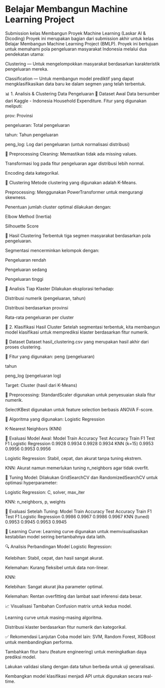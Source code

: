 # Belajar Membangun Machine Learning Project
Submission kelas Membangun Proyek Machine Learning (Laskar AI &amp; Dicoding)
Proyek ini merupakan bagian dari submission akhir untuk kelas Belajar Membangun Machine Learning Project (BMLP). 
Proyek ini bertujuan untuk memahami pola pengeluaran masyarakat Indonesia melalui dua pendekatan utama:

Clustering  — Untuk mengelompokkan masyarakat berdasarkan karakteristik pengeluaran mereka.

Classification — Untuk membangun model prediktif yang dapat mengklasifikasikan data baru ke dalam segmen yang telah terbentuk.

📊 1. Analisis & Clustering Data Pengeluaran
🔹 Dataset Awal
Data bersumber dari Kaggle - Indonesia Household Expenditure. Fitur yang digunakan meliputi:

prov: Provinsi

pengeluaran: Total pengeluaran

tahun: Tahun pengeluaran

peng_log: Log dari pengeluaran (untuk normalisasi distribusi)

🔹 Preprocessing
Cleaning: Memastikan tidak ada missing values.

Transformasi log pada fitur pengeluaran agar distribusi lebih normal.

Encoding data kategorikal.

🔹 Clustering
Metode clustering yang digunakan adalah K-Means.

Preprocessing: Menggunakan PowerTransformer untuk mengurangi skewness.

Penentuan jumlah cluster optimal dilakukan dengan:

Elbow Method (Inertia)

Silhouette Score

🔹 Hasil Clustering
Terbentuk tiga segmen masyarakat berdasarkan pola pengeluaran.

Segmentasi mencerminkan kelompok dengan:

Pengeluaran rendah

Pengeluaran sedang

Pengeluaran tinggi

🔹 Analisis Tiap Klaster
Dilakukan eksplorasi terhadap:

Distribusi numerik (pengeluaran, tahun)

Distribusi berdasarkan provinsi

Rata-rata pengeluaran per cluster

🤖 2. Klasifikasi Hasil Cluster
Setelah segmentasi terbentuk, kita membangun model klasifikasi untuk memprediksi klaster berdasarkan fitur numerik.

🔹 Dataset
Dataset hasil_clustering.csv yang merupakan hasil akhir dari proses clustering.

🔹 Fitur yang digunakan:
peng (pengeluaran)

tahun

peng_log (pengeluaran log)

Target: Cluster (hasil dari K-Means)

🔹 Preprocessing:
StandardScaler digunakan untuk penyesuaian skala fitur numerik.

SelectKBest digunakan untuk feature selection berbasis ANOVA F-score.

🔹 Algoritma yang digunakan:
Logistic Regression

K-Nearest Neighbors (KNN)

🔹 Evaluasi Model Awal:
Model	Train Accuracy	Test Accuracy	Train F1	Test F1
Logistic Regression	0.9928	0.9934	0.9928	0.9934
KNN (k=15)	0.9953	0.9956	0.9953	0.9956

Logistic Regression: Stabil, cepat, dan akurat tanpa tuning ekstrem.

KNN: Akurat namun memerlukan tuning n_neighbors agar tidak overfit.

🔹 Tuning Model:
Dilakukan GridSearchCV dan RandomizedSearchCV untuk optimasi hyperparameter:

Logistic Regression: C, solver, max_iter

KNN: n_neighbors, p, weights

🔹 Evaluasi Setelah Tuning:
Model	Train Accuracy	Test Accuracy	Train F1	Test F1
Logistic Regression	0.9986	0.9967	0.9986	0.9967
KNN (tuned)	0.9953	0.9945	0.9953	0.9945

🔹 Learning Curve:
Learning curve digunakan untuk memvisualisasikan kestabilan model seiring bertambahnya data latih.

🔍 Analisis Perbandingan Model
Logistic Regression:

Kelebihan: Stabil, cepat, dan hasil sangat akurat.

Kelemahan: Kurang fleksibel untuk data non-linear.

KNN:

Kelebihan: Sangat akurat jika parameter optimal.

Kelemahan: Rentan overfitting dan lambat saat inferensi data besar.

📈 Visualisasi Tambahan
Confusion matrix untuk kedua model.

Learning curve untuk masing-masing algoritma.

Distribusi klaster berdasarkan fitur numerik dan kategorikal.

✅ Rekomendasi Lanjutan
Coba model lain: SVM, Random Forest, XGBoost untuk membandingkan performa.

Tambahkan fitur baru (feature engineering) untuk meningkatkan daya prediksi model.

Lakukan validasi silang dengan data tahun berbeda untuk uji generalisasi.

Kembangkan model klasifikasi menjadi API untuk digunakan secara real-time.
